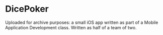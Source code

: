 # DicePoker
Uploaded for archive purposes: a small iOS app written as part of a Mobile Application Development class. Written as half of a team of two.
